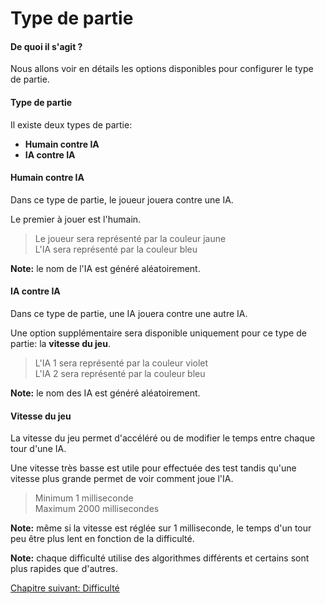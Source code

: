 # Type de partie

#### De quoi il s'agit ?

Nous allons voir en détails les options disponibles pour configurer le type de partie.

#### Type de partie

Il existe deux types de partie:

- **Humain contre IA**
- **IA contre IA**

#### Humain contre IA

Dans ce type de partie, le joueur jouera contre une IA.

Le premier à jouer est l'humain.

> Le joueur sera représenté par la couleur jaune  
> L'IA sera représenté par la couleur bleu

**Note:** le nom de l'IA est généré aléatoirement.

#### IA contre IA

Dans ce type de partie, une IA jouera contre une autre IA.

Une option supplémentaire sera disponible uniquement pour ce type de partie: la **vitesse du jeu**.

> L'IA 1 sera représenté par la couleur violet  
> L'IA 2 sera représenté par la couleur bleu

**Note:** le nom des IA est généré aléatoirement.

#### Vitesse du jeu

La vitesse du jeu permet d'accéléré ou de modifier le temps entre chaque tour d'une IA.

Une vitesse très basse est utile pour effectuée des test tandis qu'une vitesse plus grande permet de voir comment joue l'IA.

> Minimum 1 milliseconde  
> Maximum 2000 millisecondes

**Note:** même si la vitesse est réglée sur 1 milliseconde, le temps d'un tour peu être plus lent en fonction de la difficulté.

**Note:** chaque difficulté utilise des algorithmes différents et certains sont plus rapides que d'autres.

<a href="{{ site.baseUrl }}config/level/" class="btn btn-green">Chapitre suivant: Difficulté</a>
